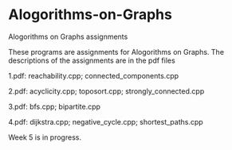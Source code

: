 # Alogorithms-on-Graphs

Alogorithms on Graphs assignments

These programs are assignments for Alogorithms on Graphs. The descriptions of the assignments are in the pdf files

1.pdf: reachability.cpp; connected_components.cpp

2.pdf: acyclicity.cpp; toposort.cpp; strongly_connected.cpp

3.pdf: bfs.cpp; bipartite.cpp

4.pdf: dijkstra.cpp; negative_cycle.cpp; shortest_paths.cpp

Week 5 is in progress.
